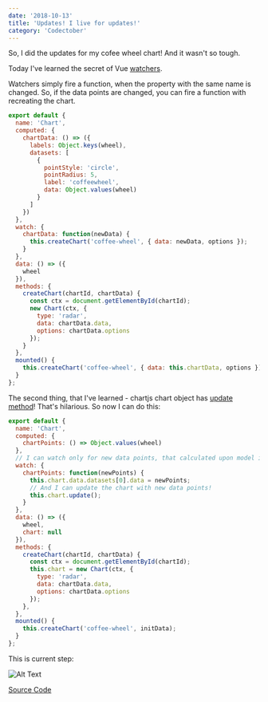 ```yaml
---
date: '2018-10-13'
title: 'Updates! I live for updates!'
category: 'Codectober'
---
```


So, I did the updates for my cofee wheel chart! And it wasn't so tough.

Today I've learned the secret of Vue [watchers](https://vuejs.org/v2/guide/computed.html#Watchers).

Watchers simply fire a function, when the property with the same name is changed.
So, if the data points are changed, you can fire a function with recreating the chart.
```javascript
export default {
  name: 'Chart',
  computed: {
    chartData: () => ({
      labels: Object.keys(wheel),
      datasets: [
        {
          pointStyle: 'circle',
          pointRadius: 5,
          label: 'coffeewheel',
          data: Object.values(wheel)
        }
      ]
    })
  },
  watch: {
    chartData: function(newData) {
      this.createChart('coffee-wheel', { data: newData, options });
    }
  },
  data: () => ({
    wheel
  }),
  methods: {
    createChart(chartId, chartData) {
      const ctx = document.getElementById(chartId);
      new Chart(ctx, {
        type: 'radar',
        data: chartData.data,
        options: chartData.options
      });
    }
  },
  mounted() {
    this.createChart('coffee-wheel', { data: this.chartData, options });
  }
};
```

The second thing, that I've learned - chartjs chart object has [update method](https://www.chartjs.org/docs/latest/developers/updates.html)!
That's hilarious. So now I can do this:

```javascript
export default {
  name: 'Chart',
  computed: {
    chartPoints: () => Object.values(wheel)
  },
  // I can watch only for new data points, that calculated upon model instance
  watch: {
    chartPoints: function(newPoints) {
      this.chart.data.datasets[0].data = newPoints;
      // And I can update the chart with new data points!
      this.chart.update();
    }
  },
  data: () => ({
    wheel,
    chart: null
  }),
  methods: {
    createChart(chartId, chartData) {
      const ctx = document.getElementById(chartId);
      this.chart = new Chart(ctx, {
        type: 'radar',
        data: chartData.data,
        options: chartData.options
      });
    },
  },
  mounted() {
    this.createChart('coffee-wheel', initData);
  }
};
```

This is current step:

![Alt Text](./coffeewheelupdate.gif)


[Source Code](https://github.com/dmitrybirin/coffee-vueel)
